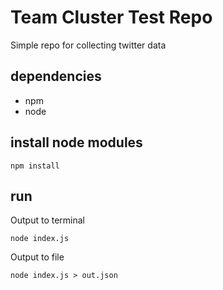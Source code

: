 
# Team Cluster Test Repo

Simple repo for collecting twitter data

## dependencies
* npm
* node

## install node modules
```
npm install
```

## run
Output to terminal
```
node index.js
```

Output to file
```
node index.js > out.json
```
